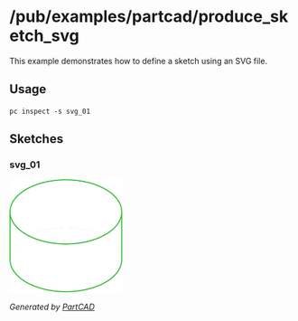 # /pub/examples/partcad/produce_sketch_svg

This example demonstrates how to define a sketch using an SVG file.

## Usage
```shell
pc inspect -s svg_01
```


## Sketches

### svg_01
<img src="./svg_01.svg" width="200" height="200">

*Generated by [PartCAD](https://partcad.org/)*
